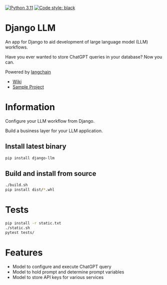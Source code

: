 [![Python 3.11](https://img.shields.io/badge/python-3.11-blue.svg)](https://www.python.org/downloads/release/python-3112/)
[![Code style: black](https://img.shields.io/badge/code%20style-black-000000.svg)](https://github.com/psf/black)

# Django LLM
An app for Django to aid development of large language model (LLM) workflows.

Have you ever wanted to store ChatGPT queries in your database? Now you can.

Powered by [langchain](https://github.com/hwchase17/langchain)


* [Wiki](https://github.com/mikrl/django-llm/wiki)
* [Sample Project](https://github.com/mikrl/django-llm-sample)

# Information
Configure your LLM workflow from Django.

Build a business layer for your LLM application.

## Install latest binary
```bash
pip install django-llm
```

## Build and install from source
```bash
./build.sh
pip install dist/*.whl
```

# Tests
```bash
pip install -r static.txt
./static.sh
pytest tests/
```

# Features
* Model to configure and execute ChatGPT query
* Model to hold prompt and determine prompt variables
* Model to store API keys for various services
